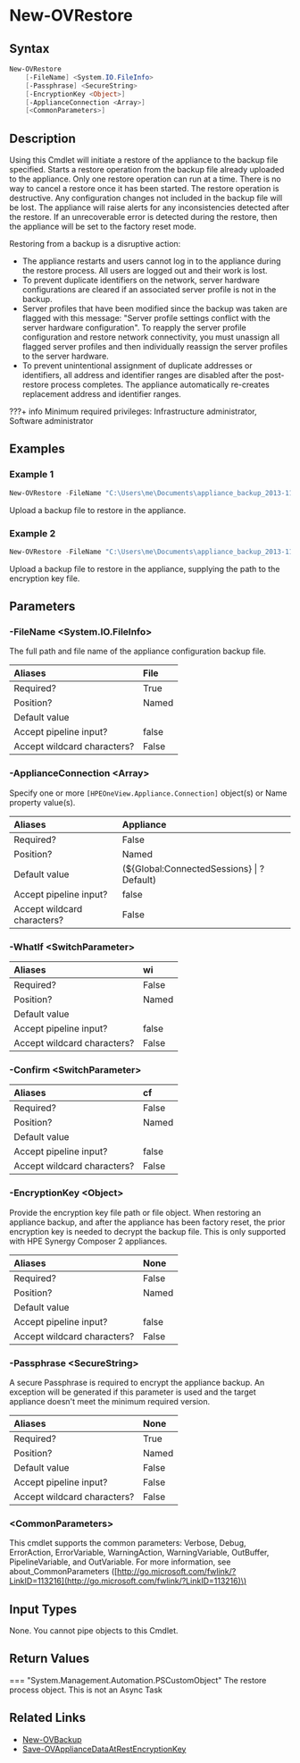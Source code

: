 ﻿---
description: Upload appliance backup file to restore its configuration.
---

# New-OVRestore

## Syntax

```powershell
New-OVRestore
    [-FileName] <System.IO.FileInfo>
    [-Passphrase] <SecureString>
    [-EncryptionKey <Object>]
    [-ApplianceConnection <Array>]
    [<CommonParameters>]
```

## Description

Using this Cmdlet will initiate a restore of the appliance to the backup file specified.  Starts a restore operation from the backup file already uploaded to the appliance. Only one restore operation can run at a time. There is no way to cancel a restore once it has been started. The restore operation is destructive. Any configuration changes not included in the backup file will be lost. The appliance will raise alerts for any inconsistencies detected after the restore. If an unrecoverable error is detected during the restore, then the appliance will be set to the factory reset mode.

Restoring from a backup is a disruptive action:

* The appliance restarts and users cannot log in to the appliance during the restore process. All users are
  logged out and their work is lost.
* To prevent duplicate identifiers on the network, server hardware configurations are cleared if an associated
  server profile is not in the backup.
* Server profiles that have been modified since the backup was taken are flagged with this message: "Server
  profile settings conflict with the server hardware configuration". To reapply the server profile
  configuration and restore network connectivity, you must unassign all flagged server profiles and then
  individually reassign the server profiles to the server hardware.
* To prevent unintentional assignment of duplicate addresses or identifiers, all address and identifier ranges
  are disabled after the post-restore process completes. The appliance automatically re-creates replacement
  address and identifier ranges.

???+ info
    Minimum required privileges: Infrastructure administrator, Software administrator

## Examples

###  Example 1 

```powershell
New-OVRestore -FileName "C:\Users\me\Documents\appliance_backup_2013-11-01_110203.bkp"
```

Upload a backup file to restore in the appliance.

###  Example 2 

```powershell
New-OVRestore -FileName "C:\Users\me\Documents\appliance_backup_2013-11-01_110203.bkp -EncryptionKey "C:\Path\To\encryptionkey.aek""
```

Upload a backup file to restore in the appliance, supplying the path to the encryption key file.

## Parameters

### -FileName &lt;System.IO.FileInfo&gt;

The full path and file name of the appliance configuration backup file.

| Aliases | File |
| :--- | :--- |
| Required? | True |
| Position? | Named |
| Default value |  |
| Accept pipeline input? | false |
| Accept wildcard characters? | False |

### -ApplianceConnection &lt;Array&gt;

Specify one or more `[HPEOneView.Appliance.Connection]` object(s) or Name property value(s).

| Aliases | Appliance |
| :--- | :--- |
| Required? | False |
| Position? | Named |
| Default value | (${Global:ConnectedSessions} &vert; ? Default) |
| Accept pipeline input? | false |
| Accept wildcard characters? | False |

### -WhatIf &lt;SwitchParameter&gt;



| Aliases | wi |
| :--- | :--- |
| Required? | False |
| Position? | Named |
| Default value |  |
| Accept pipeline input? | false |
| Accept wildcard characters? | False |

### -Confirm &lt;SwitchParameter&gt;



| Aliases | cf |
| :--- | :--- |
| Required? | False |
| Position? | Named |
| Default value |  |
| Accept pipeline input? | false |
| Accept wildcard characters? | False |

### -EncryptionKey &lt;Object&gt;

Provide the encryption key file path or file object.  When restoring an appliance backup, and after the appliance has been factory reset, the prior encryption key is needed to decrypt the backup file.  This is only supported with HPE Synergy Composer 2 appliances.

| Aliases | None |
| :--- | :--- |
| Required? | False |
| Position? | Named |
| Default value |  |
| Accept pipeline input? | false |
| Accept wildcard characters? | False |

### -Passphrase &lt;SecureString&gt;

A secure Passphrase is required to encrypt the appliance backup.  An exception will be generated if this parameter is used and the target appliance doesn't meet the minimum required version.

| Aliases | None |
| :--- | :--- |
| Required? | True |
| Position? | Named |
| Default value | False |
| Accept pipeline input? | False |
| Accept wildcard characters? | False |

### &lt;CommonParameters&gt;

This cmdlet supports the common parameters: Verbose, Debug, ErrorAction, ErrorVariable, WarningAction, WarningVariable, OutBuffer, PipelineVariable, and OutVariable. For more information, see about\_CommonParameters \([http://go.microsoft.com/fwlink/?LinkID=113216](http://go.microsoft.com/fwlink/?LinkID=113216)\)

## Input Types

None.  You cannot pipe objects to this Cmdlet.


## Return Values

=== "System.Management.Automation.PSCustomObject"
    The restore process object.  This is not an Async Task
    

## Related Links

* [New-OVBackup](new-ovbackup.md)
* [Save-OVApplianceDataAtRestEncryptionKey](../security/save-ovappliancedataatrestencryptionkey.md)
